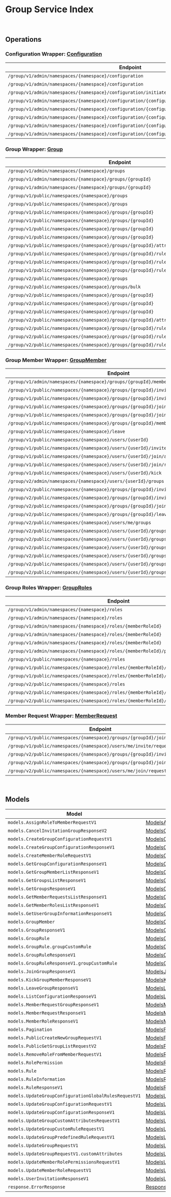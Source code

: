# Group Service Index

&nbsp;  

## Operations

### Configuration Wrapper:  [Configuration](../../src/main/java/net/accelbyte/sdk/api/group/wrappers/Configuration.java)
| Endpoint | Method | ID | Class | Example |
|---|---|---|---|---|
| `/group/v1/admin/namespaces/{namespace}/configuration` | GET | ListGroupConfigurationAdminV1 | [ListGroupConfigurationAdminV1](../../src/main/java/net/accelbyte/sdk/api/group/operations/configuration/ListGroupConfigurationAdminV1.java) | [ListGroupConfigurationAdminV1](../../samples/cli/src/main/java/net/accelbyte/sdk/cli/api/group/configuration/ListGroupConfigurationAdminV1.java) |
| `/group/v1/admin/namespaces/{namespace}/configuration` | POST | CreateGroupConfigurationAdminV1 | [CreateGroupConfigurationAdminV1](../../src/main/java/net/accelbyte/sdk/api/group/operations/configuration/CreateGroupConfigurationAdminV1.java) | [CreateGroupConfigurationAdminV1](../../samples/cli/src/main/java/net/accelbyte/sdk/cli/api/group/configuration/CreateGroupConfigurationAdminV1.java) |
| `/group/v1/admin/namespaces/{namespace}/configuration/initiate` | POST | InitiateGroupConfigurationAdminV1 | [InitiateGroupConfigurationAdminV1](../../src/main/java/net/accelbyte/sdk/api/group/operations/configuration/InitiateGroupConfigurationAdminV1.java) | [InitiateGroupConfigurationAdminV1](../../samples/cli/src/main/java/net/accelbyte/sdk/cli/api/group/configuration/InitiateGroupConfigurationAdminV1.java) |
| `/group/v1/admin/namespaces/{namespace}/configuration/{configurationCode}` | GET | GetGroupConfigurationAdminV1 | [GetGroupConfigurationAdminV1](../../src/main/java/net/accelbyte/sdk/api/group/operations/configuration/GetGroupConfigurationAdminV1.java) | [GetGroupConfigurationAdminV1](../../samples/cli/src/main/java/net/accelbyte/sdk/cli/api/group/configuration/GetGroupConfigurationAdminV1.java) |
| `/group/v1/admin/namespaces/{namespace}/configuration/{configurationCode}` | DELETE | DeleteGroupConfigurationV1 | [DeleteGroupConfigurationV1](../../src/main/java/net/accelbyte/sdk/api/group/operations/configuration/DeleteGroupConfigurationV1.java) | [DeleteGroupConfigurationV1](../../samples/cli/src/main/java/net/accelbyte/sdk/cli/api/group/configuration/DeleteGroupConfigurationV1.java) |
| `/group/v1/admin/namespaces/{namespace}/configuration/{configurationCode}` | PATCH | UpdateGroupConfigurationAdminV1 | [UpdateGroupConfigurationAdminV1](../../src/main/java/net/accelbyte/sdk/api/group/operations/configuration/UpdateGroupConfigurationAdminV1.java) | [UpdateGroupConfigurationAdminV1](../../samples/cli/src/main/java/net/accelbyte/sdk/cli/api/group/configuration/UpdateGroupConfigurationAdminV1.java) |
| `/group/v1/admin/namespaces/{namespace}/configuration/{configurationCode}/rules/{allowedAction}` | PUT | UpdateGroupConfigurationGlobalRuleAdminV1 | [UpdateGroupConfigurationGlobalRuleAdminV1](../../src/main/java/net/accelbyte/sdk/api/group/operations/configuration/UpdateGroupConfigurationGlobalRuleAdminV1.java) | [UpdateGroupConfigurationGlobalRuleAdminV1](../../samples/cli/src/main/java/net/accelbyte/sdk/cli/api/group/configuration/UpdateGroupConfigurationGlobalRuleAdminV1.java) |
| `/group/v1/admin/namespaces/{namespace}/configuration/{configurationCode}/rules/{allowedAction}` | DELETE | DeleteGroupConfigurationGlobalRuleAdminV1 | [DeleteGroupConfigurationGlobalRuleAdminV1](../../src/main/java/net/accelbyte/sdk/api/group/operations/configuration/DeleteGroupConfigurationGlobalRuleAdminV1.java) | [DeleteGroupConfigurationGlobalRuleAdminV1](../../samples/cli/src/main/java/net/accelbyte/sdk/cli/api/group/configuration/DeleteGroupConfigurationGlobalRuleAdminV1.java) |

### Group Wrapper:  [Group](../../src/main/java/net/accelbyte/sdk/api/group/wrappers/Group.java)
| Endpoint | Method | ID | Class | Example |
|---|---|---|---|---|
| `/group/v1/admin/namespaces/{namespace}/groups` | GET | GetGroupListAdminV1 | [GetGroupListAdminV1](../../src/main/java/net/accelbyte/sdk/api/group/operations/group/GetGroupListAdminV1.java) | [GetGroupListAdminV1](../../samples/cli/src/main/java/net/accelbyte/sdk/cli/api/group/group/GetGroupListAdminV1.java) |
| `/group/v1/admin/namespaces/{namespace}/groups/{groupId}` | GET | GetSingleGroupAdminV1 | [GetSingleGroupAdminV1](../../src/main/java/net/accelbyte/sdk/api/group/operations/group/GetSingleGroupAdminV1.java) | [GetSingleGroupAdminV1](../../samples/cli/src/main/java/net/accelbyte/sdk/cli/api/group/group/GetSingleGroupAdminV1.java) |
| `/group/v1/admin/namespaces/{namespace}/groups/{groupId}` | DELETE | DeleteGroupAdminV1 | [DeleteGroupAdminV1](../../src/main/java/net/accelbyte/sdk/api/group/operations/group/DeleteGroupAdminV1.java) | [DeleteGroupAdminV1](../../samples/cli/src/main/java/net/accelbyte/sdk/cli/api/group/group/DeleteGroupAdminV1.java) |
| `/group/v1/public/namespaces/{namespace}/groups` | GET | GetGroupListPublicV1 | [GetGroupListPublicV1](../../src/main/java/net/accelbyte/sdk/api/group/operations/group/GetGroupListPublicV1.java) | [GetGroupListPublicV1](../../samples/cli/src/main/java/net/accelbyte/sdk/cli/api/group/group/GetGroupListPublicV1.java) |
| `/group/v1/public/namespaces/{namespace}/groups` | POST | CreateNewGroupPublicV1 | [CreateNewGroupPublicV1](../../src/main/java/net/accelbyte/sdk/api/group/operations/group/CreateNewGroupPublicV1.java) | [CreateNewGroupPublicV1](../../samples/cli/src/main/java/net/accelbyte/sdk/cli/api/group/group/CreateNewGroupPublicV1.java) |
| `/group/v1/public/namespaces/{namespace}/groups/{groupId}` | GET | GetSingleGroupPublicV1 | [GetSingleGroupPublicV1](../../src/main/java/net/accelbyte/sdk/api/group/operations/group/GetSingleGroupPublicV1.java) | [GetSingleGroupPublicV1](../../samples/cli/src/main/java/net/accelbyte/sdk/cli/api/group/group/GetSingleGroupPublicV1.java) |
| `/group/v1/public/namespaces/{namespace}/groups/{groupId}` | PUT | UpdateSingleGroupV1 | [UpdateSingleGroupV1](../../src/main/java/net/accelbyte/sdk/api/group/operations/group/UpdateSingleGroupV1.java) | [UpdateSingleGroupV1](../../samples/cli/src/main/java/net/accelbyte/sdk/cli/api/group/group/UpdateSingleGroupV1.java) |
| `/group/v1/public/namespaces/{namespace}/groups/{groupId}` | DELETE | DeleteGroupPublicV1 | [DeleteGroupPublicV1](../../src/main/java/net/accelbyte/sdk/api/group/operations/group/DeleteGroupPublicV1.java) | [DeleteGroupPublicV1](../../samples/cli/src/main/java/net/accelbyte/sdk/cli/api/group/group/DeleteGroupPublicV1.java) |
| `/group/v1/public/namespaces/{namespace}/groups/{groupId}` | PATCH | UpdatePatchSingleGroupPublicV1 | [UpdatePatchSingleGroupPublicV1](../../src/main/java/net/accelbyte/sdk/api/group/operations/group/UpdatePatchSingleGroupPublicV1.java) | [UpdatePatchSingleGroupPublicV1](../../samples/cli/src/main/java/net/accelbyte/sdk/cli/api/group/group/UpdatePatchSingleGroupPublicV1.java) |
| `/group/v1/public/namespaces/{namespace}/groups/{groupId}/attributes/custom` | PUT | UpdateGroupCustomAttributesPublicV1 | [UpdateGroupCustomAttributesPublicV1](../../src/main/java/net/accelbyte/sdk/api/group/operations/group/UpdateGroupCustomAttributesPublicV1.java) | [UpdateGroupCustomAttributesPublicV1](../../samples/cli/src/main/java/net/accelbyte/sdk/cli/api/group/group/UpdateGroupCustomAttributesPublicV1.java) |
| `/group/v1/public/namespaces/{namespace}/groups/{groupId}/rules/custom` | PUT | UpdateGroupCustomRulePublicV1 | [UpdateGroupCustomRulePublicV1](../../src/main/java/net/accelbyte/sdk/api/group/operations/group/UpdateGroupCustomRulePublicV1.java) | [UpdateGroupCustomRulePublicV1](../../samples/cli/src/main/java/net/accelbyte/sdk/cli/api/group/group/UpdateGroupCustomRulePublicV1.java) |
| `/group/v1/public/namespaces/{namespace}/groups/{groupId}/rules/defined/{allowedAction}` | PUT | UpdateGroupPredefinedRulePublicV1 | [UpdateGroupPredefinedRulePublicV1](../../src/main/java/net/accelbyte/sdk/api/group/operations/group/UpdateGroupPredefinedRulePublicV1.java) | [UpdateGroupPredefinedRulePublicV1](../../samples/cli/src/main/java/net/accelbyte/sdk/cli/api/group/group/UpdateGroupPredefinedRulePublicV1.java) |
| `/group/v1/public/namespaces/{namespace}/groups/{groupId}/rules/defined/{allowedAction}` | DELETE | DeleteGroupPredefinedRulePublicV1 | [DeleteGroupPredefinedRulePublicV1](../../src/main/java/net/accelbyte/sdk/api/group/operations/group/DeleteGroupPredefinedRulePublicV1.java) | [DeleteGroupPredefinedRulePublicV1](../../samples/cli/src/main/java/net/accelbyte/sdk/cli/api/group/group/DeleteGroupPredefinedRulePublicV1.java) |
| `/group/v2/public/namespaces/{namespace}/groups` | POST | CreateNewGroupPublicV2 | [CreateNewGroupPublicV2](../../src/main/java/net/accelbyte/sdk/api/group/operations/group/CreateNewGroupPublicV2.java) | [CreateNewGroupPublicV2](../../samples/cli/src/main/java/net/accelbyte/sdk/cli/api/group/group/CreateNewGroupPublicV2.java) |
| `/group/v2/public/namespaces/{namespace}/groups/bulk` | POST | GetListGroupByIDsV2 | [GetListGroupByIDsV2](../../src/main/java/net/accelbyte/sdk/api/group/operations/group/GetListGroupByIDsV2.java) | [GetListGroupByIDsV2](../../samples/cli/src/main/java/net/accelbyte/sdk/cli/api/group/group/GetListGroupByIDsV2.java) |
| `/group/v2/public/namespaces/{namespace}/groups/{groupId}` | PUT | UpdatePutSingleGroupPublicV2 | [UpdatePutSingleGroupPublicV2](../../src/main/java/net/accelbyte/sdk/api/group/operations/group/UpdatePutSingleGroupPublicV2.java) | [UpdatePutSingleGroupPublicV2](../../samples/cli/src/main/java/net/accelbyte/sdk/cli/api/group/group/UpdatePutSingleGroupPublicV2.java) |
| `/group/v2/public/namespaces/{namespace}/groups/{groupId}` | DELETE | DeleteGroupPublicV2 | [DeleteGroupPublicV2](../../src/main/java/net/accelbyte/sdk/api/group/operations/group/DeleteGroupPublicV2.java) | [DeleteGroupPublicV2](../../samples/cli/src/main/java/net/accelbyte/sdk/cli/api/group/group/DeleteGroupPublicV2.java) |
| `/group/v2/public/namespaces/{namespace}/groups/{groupId}` | PATCH | UpdatePatchSingleGroupPublicV2 | [UpdatePatchSingleGroupPublicV2](../../src/main/java/net/accelbyte/sdk/api/group/operations/group/UpdatePatchSingleGroupPublicV2.java) | [UpdatePatchSingleGroupPublicV2](../../samples/cli/src/main/java/net/accelbyte/sdk/cli/api/group/group/UpdatePatchSingleGroupPublicV2.java) |
| `/group/v2/public/namespaces/{namespace}/groups/{groupId}/attributes/custom` | PUT | UpdateGroupCustomAttributesPublicV2 | [UpdateGroupCustomAttributesPublicV2](../../src/main/java/net/accelbyte/sdk/api/group/operations/group/UpdateGroupCustomAttributesPublicV2.java) | [UpdateGroupCustomAttributesPublicV2](../../samples/cli/src/main/java/net/accelbyte/sdk/cli/api/group/group/UpdateGroupCustomAttributesPublicV2.java) |
| `/group/v2/public/namespaces/{namespace}/groups/{groupId}/rules/custom` | PUT | UpdateGroupCustomRulePublicV2 | [UpdateGroupCustomRulePublicV2](../../src/main/java/net/accelbyte/sdk/api/group/operations/group/UpdateGroupCustomRulePublicV2.java) | [UpdateGroupCustomRulePublicV2](../../samples/cli/src/main/java/net/accelbyte/sdk/cli/api/group/group/UpdateGroupCustomRulePublicV2.java) |
| `/group/v2/public/namespaces/{namespace}/groups/{groupId}/rules/defined/{allowedAction}` | PUT | UpdateGroupPredefinedRulePublicV2 | [UpdateGroupPredefinedRulePublicV2](../../src/main/java/net/accelbyte/sdk/api/group/operations/group/UpdateGroupPredefinedRulePublicV2.java) | [UpdateGroupPredefinedRulePublicV2](../../samples/cli/src/main/java/net/accelbyte/sdk/cli/api/group/group/UpdateGroupPredefinedRulePublicV2.java) |
| `/group/v2/public/namespaces/{namespace}/groups/{groupId}/rules/defined/{allowedAction}` | DELETE | DeleteGroupPredefinedRulePublicV2 | [DeleteGroupPredefinedRulePublicV2](../../src/main/java/net/accelbyte/sdk/api/group/operations/group/DeleteGroupPredefinedRulePublicV2.java) | [DeleteGroupPredefinedRulePublicV2](../../samples/cli/src/main/java/net/accelbyte/sdk/cli/api/group/group/DeleteGroupPredefinedRulePublicV2.java) |

### Group Member Wrapper:  [GroupMember](../../src/main/java/net/accelbyte/sdk/api/group/wrappers/GroupMember.java)
| Endpoint | Method | ID | Class | Example |
|---|---|---|---|---|
| `/group/v1/admin/namespaces/{namespace}/groups/{groupId}/members` | GET | GetGroupMembersListAdminV1 | [GetGroupMembersListAdminV1](../../src/main/java/net/accelbyte/sdk/api/group/operations/group_member/GetGroupMembersListAdminV1.java) | [GetGroupMembersListAdminV1](../../samples/cli/src/main/java/net/accelbyte/sdk/cli/api/group/group_member/GetGroupMembersListAdminV1.java) |
| `/group/v1/public/namespaces/{namespace}/groups/{groupId}/invite/accept` | POST | AcceptGroupInvitationPublicV1 | [AcceptGroupInvitationPublicV1](../../src/main/java/net/accelbyte/sdk/api/group/operations/group_member/AcceptGroupInvitationPublicV1.java) | [AcceptGroupInvitationPublicV1](../../samples/cli/src/main/java/net/accelbyte/sdk/cli/api/group/group_member/AcceptGroupInvitationPublicV1.java) |
| `/group/v1/public/namespaces/{namespace}/groups/{groupId}/invite/reject` | POST | RejectGroupInvitationPublicV1 | [RejectGroupInvitationPublicV1](../../src/main/java/net/accelbyte/sdk/api/group/operations/group_member/RejectGroupInvitationPublicV1.java) | [RejectGroupInvitationPublicV1](../../samples/cli/src/main/java/net/accelbyte/sdk/cli/api/group/group_member/RejectGroupInvitationPublicV1.java) |
| `/group/v1/public/namespaces/{namespace}/groups/{groupId}/join` | POST | JoinGroupV1 | [JoinGroupV1](../../src/main/java/net/accelbyte/sdk/api/group/operations/group_member/JoinGroupV1.java) | [JoinGroupV1](../../samples/cli/src/main/java/net/accelbyte/sdk/cli/api/group/group_member/JoinGroupV1.java) |
| `/group/v1/public/namespaces/{namespace}/groups/{groupId}/join/cancel` | POST | CancelGroupJoinRequestV1 | [CancelGroupJoinRequestV1](../../src/main/java/net/accelbyte/sdk/api/group/operations/group_member/CancelGroupJoinRequestV1.java) | [CancelGroupJoinRequestV1](../../samples/cli/src/main/java/net/accelbyte/sdk/cli/api/group/group_member/CancelGroupJoinRequestV1.java) |
| `/group/v1/public/namespaces/{namespace}/groups/{groupId}/members` | GET | GetGroupMembersListPublicV1 | [GetGroupMembersListPublicV1](../../src/main/java/net/accelbyte/sdk/api/group/operations/group_member/GetGroupMembersListPublicV1.java) | [GetGroupMembersListPublicV1](../../samples/cli/src/main/java/net/accelbyte/sdk/cli/api/group/group_member/GetGroupMembersListPublicV1.java) |
| `/group/v1/public/namespaces/{namespace}/leave` | POST | LeaveGroupPublicV1 | [LeaveGroupPublicV1](../../src/main/java/net/accelbyte/sdk/api/group/operations/group_member/LeaveGroupPublicV1.java) | [LeaveGroupPublicV1](../../samples/cli/src/main/java/net/accelbyte/sdk/cli/api/group/group_member/LeaveGroupPublicV1.java) |
| `/group/v1/public/namespaces/{namespace}/users/{userId}` | GET | GetUserGroupInformationPublicV1 | [GetUserGroupInformationPublicV1](../../src/main/java/net/accelbyte/sdk/api/group/operations/group_member/GetUserGroupInformationPublicV1.java) | [GetUserGroupInformationPublicV1](../../samples/cli/src/main/java/net/accelbyte/sdk/cli/api/group/group_member/GetUserGroupInformationPublicV1.java) |
| `/group/v1/public/namespaces/{namespace}/users/{userId}/invite` | POST | InviteGroupPublicV1 | [InviteGroupPublicV1](../../src/main/java/net/accelbyte/sdk/api/group/operations/group_member/InviteGroupPublicV1.java) | [InviteGroupPublicV1](../../samples/cli/src/main/java/net/accelbyte/sdk/cli/api/group/group_member/InviteGroupPublicV1.java) |
| `/group/v1/public/namespaces/{namespace}/users/{userId}/join/accept` | POST | AcceptGroupJoinRequestPublicV1 | [AcceptGroupJoinRequestPublicV1](../../src/main/java/net/accelbyte/sdk/api/group/operations/group_member/AcceptGroupJoinRequestPublicV1.java) | [AcceptGroupJoinRequestPublicV1](../../samples/cli/src/main/java/net/accelbyte/sdk/cli/api/group/group_member/AcceptGroupJoinRequestPublicV1.java) |
| `/group/v1/public/namespaces/{namespace}/users/{userId}/join/reject` | POST | RejectGroupJoinRequestPublicV1 | [RejectGroupJoinRequestPublicV1](../../src/main/java/net/accelbyte/sdk/api/group/operations/group_member/RejectGroupJoinRequestPublicV1.java) | [RejectGroupJoinRequestPublicV1](../../samples/cli/src/main/java/net/accelbyte/sdk/cli/api/group/group_member/RejectGroupJoinRequestPublicV1.java) |
| `/group/v1/public/namespaces/{namespace}/users/{userId}/kick` | POST | KickGroupMemberPublicV1 | [KickGroupMemberPublicV1](../../src/main/java/net/accelbyte/sdk/api/group/operations/group_member/KickGroupMemberPublicV1.java) | [KickGroupMemberPublicV1](../../samples/cli/src/main/java/net/accelbyte/sdk/cli/api/group/group_member/KickGroupMemberPublicV1.java) |
| `/group/v2/admin/namespaces/{namespace}/users/{userId}/groups` | GET | GetUserJoinedGroupInformationPublicV2 | [GetUserJoinedGroupInformationPublicV2](../../src/main/java/net/accelbyte/sdk/api/group/operations/group_member/GetUserJoinedGroupInformationPublicV2.java) | [GetUserJoinedGroupInformationPublicV2](../../samples/cli/src/main/java/net/accelbyte/sdk/cli/api/group/group_member/GetUserJoinedGroupInformationPublicV2.java) |
| `/group/v2/public/namespaces/{namespace}/groups/{groupId}/invite/accept` | POST | AcceptGroupInvitationPublicV2 | [AcceptGroupInvitationPublicV2](../../src/main/java/net/accelbyte/sdk/api/group/operations/group_member/AcceptGroupInvitationPublicV2.java) | [AcceptGroupInvitationPublicV2](../../samples/cli/src/main/java/net/accelbyte/sdk/cli/api/group/group_member/AcceptGroupInvitationPublicV2.java) |
| `/group/v2/public/namespaces/{namespace}/groups/{groupId}/invite/reject` | POST | RejectGroupInvitationPublicV2 | [RejectGroupInvitationPublicV2](../../src/main/java/net/accelbyte/sdk/api/group/operations/group_member/RejectGroupInvitationPublicV2.java) | [RejectGroupInvitationPublicV2](../../samples/cli/src/main/java/net/accelbyte/sdk/cli/api/group/group_member/RejectGroupInvitationPublicV2.java) |
| `/group/v2/public/namespaces/{namespace}/groups/{groupId}/join` | POST | JoinGroupV2 | [JoinGroupV2](../../src/main/java/net/accelbyte/sdk/api/group/operations/group_member/JoinGroupV2.java) | [JoinGroupV2](../../samples/cli/src/main/java/net/accelbyte/sdk/cli/api/group/group_member/JoinGroupV2.java) |
| `/group/v2/public/namespaces/{namespace}/groups/{groupId}/leave` | POST | LeaveGroupPublicV2 | [LeaveGroupPublicV2](../../src/main/java/net/accelbyte/sdk/api/group/operations/group_member/LeaveGroupPublicV2.java) | [LeaveGroupPublicV2](../../samples/cli/src/main/java/net/accelbyte/sdk/cli/api/group/group_member/LeaveGroupPublicV2.java) |
| `/group/v2/public/namespaces/{namespace}/users/me/groups` | GET | GetUserGroupInformationPublicV2 | [GetUserGroupInformationPublicV2](../../src/main/java/net/accelbyte/sdk/api/group/operations/group_member/GetUserGroupInformationPublicV2.java) | [GetUserGroupInformationPublicV2](../../samples/cli/src/main/java/net/accelbyte/sdk/cli/api/group/group_member/GetUserGroupInformationPublicV2.java) |
| `/group/v2/public/namespaces/{namespace}/users/{userId}/groups/{groupId}/invite` | POST | InviteGroupPublicV2 | [InviteGroupPublicV2](../../src/main/java/net/accelbyte/sdk/api/group/operations/group_member/InviteGroupPublicV2.java) | [InviteGroupPublicV2](../../samples/cli/src/main/java/net/accelbyte/sdk/cli/api/group/group_member/InviteGroupPublicV2.java) |
| `/group/v2/public/namespaces/{namespace}/users/{userId}/groups/{groupId}/invite/cancel` | POST | CancelInvitationGroupMemberV2 | [CancelInvitationGroupMemberV2](../../src/main/java/net/accelbyte/sdk/api/group/operations/group_member/CancelInvitationGroupMemberV2.java) | [CancelInvitationGroupMemberV2](../../samples/cli/src/main/java/net/accelbyte/sdk/cli/api/group/group_member/CancelInvitationGroupMemberV2.java) |
| `/group/v2/public/namespaces/{namespace}/users/{userId}/groups/{groupId}/join/accept` | POST | AcceptGroupJoinRequestPublicV2 | [AcceptGroupJoinRequestPublicV2](../../src/main/java/net/accelbyte/sdk/api/group/operations/group_member/AcceptGroupJoinRequestPublicV2.java) | [AcceptGroupJoinRequestPublicV2](../../samples/cli/src/main/java/net/accelbyte/sdk/cli/api/group/group_member/AcceptGroupJoinRequestPublicV2.java) |
| `/group/v2/public/namespaces/{namespace}/users/{userId}/groups/{groupId}/join/reject` | POST | RejectGroupJoinRequestPublicV2 | [RejectGroupJoinRequestPublicV2](../../src/main/java/net/accelbyte/sdk/api/group/operations/group_member/RejectGroupJoinRequestPublicV2.java) | [RejectGroupJoinRequestPublicV2](../../samples/cli/src/main/java/net/accelbyte/sdk/cli/api/group/group_member/RejectGroupJoinRequestPublicV2.java) |
| `/group/v2/public/namespaces/{namespace}/users/{userId}/groups/{groupId}/kick` | POST | KickGroupMemberPublicV2 | [KickGroupMemberPublicV2](../../src/main/java/net/accelbyte/sdk/api/group/operations/group_member/KickGroupMemberPublicV2.java) | [KickGroupMemberPublicV2](../../samples/cli/src/main/java/net/accelbyte/sdk/cli/api/group/group_member/KickGroupMemberPublicV2.java) |
| `/group/v2/public/namespaces/{namespace}/users/{userId}/groups/{groupId}/status` | GET | GetUserGroupStatusInformationV2 | [GetUserGroupStatusInformationV2](../../src/main/java/net/accelbyte/sdk/api/group/operations/group_member/GetUserGroupStatusInformationV2.java) | [GetUserGroupStatusInformationV2](../../samples/cli/src/main/java/net/accelbyte/sdk/cli/api/group/group_member/GetUserGroupStatusInformationV2.java) |

### Group Roles Wrapper:  [GroupRoles](../../src/main/java/net/accelbyte/sdk/api/group/wrappers/GroupRoles.java)
| Endpoint | Method | ID | Class | Example |
|---|---|---|---|---|
| `/group/v1/admin/namespaces/{namespace}/roles` | GET | GetMemberRolesListAdminV1 | [GetMemberRolesListAdminV1](../../src/main/java/net/accelbyte/sdk/api/group/operations/group_roles/GetMemberRolesListAdminV1.java) | [GetMemberRolesListAdminV1](../../samples/cli/src/main/java/net/accelbyte/sdk/cli/api/group/group_roles/GetMemberRolesListAdminV1.java) |
| `/group/v1/admin/namespaces/{namespace}/roles` | POST | CreateMemberRoleAdminV1 | [CreateMemberRoleAdminV1](../../src/main/java/net/accelbyte/sdk/api/group/operations/group_roles/CreateMemberRoleAdminV1.java) | [CreateMemberRoleAdminV1](../../samples/cli/src/main/java/net/accelbyte/sdk/cli/api/group/group_roles/CreateMemberRoleAdminV1.java) |
| `/group/v1/admin/namespaces/{namespace}/roles/{memberRoleId}` | GET | GetSingleMemberRoleAdminV1 | [GetSingleMemberRoleAdminV1](../../src/main/java/net/accelbyte/sdk/api/group/operations/group_roles/GetSingleMemberRoleAdminV1.java) | [GetSingleMemberRoleAdminV1](../../samples/cli/src/main/java/net/accelbyte/sdk/cli/api/group/group_roles/GetSingleMemberRoleAdminV1.java) |
| `/group/v1/admin/namespaces/{namespace}/roles/{memberRoleId}` | DELETE | DeleteMemberRoleAdminV1 | [DeleteMemberRoleAdminV1](../../src/main/java/net/accelbyte/sdk/api/group/operations/group_roles/DeleteMemberRoleAdminV1.java) | [DeleteMemberRoleAdminV1](../../samples/cli/src/main/java/net/accelbyte/sdk/cli/api/group/group_roles/DeleteMemberRoleAdminV1.java) |
| `/group/v1/admin/namespaces/{namespace}/roles/{memberRoleId}` | PATCH | UpdateMemberRoleAdminV1 | [UpdateMemberRoleAdminV1](../../src/main/java/net/accelbyte/sdk/api/group/operations/group_roles/UpdateMemberRoleAdminV1.java) | [UpdateMemberRoleAdminV1](../../samples/cli/src/main/java/net/accelbyte/sdk/cli/api/group/group_roles/UpdateMemberRoleAdminV1.java) |
| `/group/v1/admin/namespaces/{namespace}/roles/{memberRoleId}/permissions` | PUT | UpdateMemberRolePermissionAdminV1 | [UpdateMemberRolePermissionAdminV1](../../src/main/java/net/accelbyte/sdk/api/group/operations/group_roles/UpdateMemberRolePermissionAdminV1.java) | [UpdateMemberRolePermissionAdminV1](../../samples/cli/src/main/java/net/accelbyte/sdk/cli/api/group/group_roles/UpdateMemberRolePermissionAdminV1.java) |
| `/group/v1/public/namespaces/{namespace}/roles` | GET | GetMemberRolesListPublicV1 | [GetMemberRolesListPublicV1](../../src/main/java/net/accelbyte/sdk/api/group/operations/group_roles/GetMemberRolesListPublicV1.java) | [GetMemberRolesListPublicV1](../../samples/cli/src/main/java/net/accelbyte/sdk/cli/api/group/group_roles/GetMemberRolesListPublicV1.java) |
| `/group/v1/public/namespaces/{namespace}/roles/{memberRoleId}/members` | POST | UpdateMemberRolePublicV1 | [UpdateMemberRolePublicV1](../../src/main/java/net/accelbyte/sdk/api/group/operations/group_roles/UpdateMemberRolePublicV1.java) | [UpdateMemberRolePublicV1](../../samples/cli/src/main/java/net/accelbyte/sdk/cli/api/group/group_roles/UpdateMemberRolePublicV1.java) |
| `/group/v1/public/namespaces/{namespace}/roles/{memberRoleId}/members` | DELETE | DeleteMemberRolePublicV1 | [DeleteMemberRolePublicV1](../../src/main/java/net/accelbyte/sdk/api/group/operations/group_roles/DeleteMemberRolePublicV1.java) | [DeleteMemberRolePublicV1](../../samples/cli/src/main/java/net/accelbyte/sdk/cli/api/group/group_roles/DeleteMemberRolePublicV1.java) |
| `/group/v2/public/namespaces/{namespace}/roles` | GET | GetMemberRolesListPublicV2 | [GetMemberRolesListPublicV2](../../src/main/java/net/accelbyte/sdk/api/group/operations/group_roles/GetMemberRolesListPublicV2.java) | [GetMemberRolesListPublicV2](../../samples/cli/src/main/java/net/accelbyte/sdk/cli/api/group/group_roles/GetMemberRolesListPublicV2.java) |
| `/group/v2/public/namespaces/{namespace}/roles/{memberRoleId}/groups/{groupId}/members` | POST | UpdateMemberRolePublicV2 | [UpdateMemberRolePublicV2](../../src/main/java/net/accelbyte/sdk/api/group/operations/group_roles/UpdateMemberRolePublicV2.java) | [UpdateMemberRolePublicV2](../../samples/cli/src/main/java/net/accelbyte/sdk/cli/api/group/group_roles/UpdateMemberRolePublicV2.java) |
| `/group/v2/public/namespaces/{namespace}/roles/{memberRoleId}/groups/{groupId}/members` | DELETE | DeleteMemberRolePublicV2 | [DeleteMemberRolePublicV2](../../src/main/java/net/accelbyte/sdk/api/group/operations/group_roles/DeleteMemberRolePublicV2.java) | [DeleteMemberRolePublicV2](../../samples/cli/src/main/java/net/accelbyte/sdk/cli/api/group/group_roles/DeleteMemberRolePublicV2.java) |

### Member Request Wrapper:  [MemberRequest](../../src/main/java/net/accelbyte/sdk/api/group/wrappers/MemberRequest.java)
| Endpoint | Method | ID | Class | Example |
|---|---|---|---|---|
| `/group/v1/public/namespaces/{namespace}/groups/{groupId}/join/request` | GET | GetGroupJoinRequestPublicV1 | [GetGroupJoinRequestPublicV1](../../src/main/java/net/accelbyte/sdk/api/group/operations/member_request/GetGroupJoinRequestPublicV1.java) | [GetGroupJoinRequestPublicV1](../../samples/cli/src/main/java/net/accelbyte/sdk/cli/api/group/member_request/GetGroupJoinRequestPublicV1.java) |
| `/group/v1/public/namespaces/{namespace}/users/me/invite/request` | GET | GetGroupInvitationRequestPublicV1 | [GetGroupInvitationRequestPublicV1](../../src/main/java/net/accelbyte/sdk/api/group/operations/member_request/GetGroupInvitationRequestPublicV1.java) | [GetGroupInvitationRequestPublicV1](../../samples/cli/src/main/java/net/accelbyte/sdk/cli/api/group/member_request/GetGroupInvitationRequestPublicV1.java) |
| `/group/v2/public/namespaces/{namespace}/groups/{groupId}/invite/request` | GET | GetGroupInviteRequestPublicV2 | [GetGroupInviteRequestPublicV2](../../src/main/java/net/accelbyte/sdk/api/group/operations/member_request/GetGroupInviteRequestPublicV2.java) | [GetGroupInviteRequestPublicV2](../../samples/cli/src/main/java/net/accelbyte/sdk/cli/api/group/member_request/GetGroupInviteRequestPublicV2.java) |
| `/group/v2/public/namespaces/{namespace}/groups/{groupId}/join/request` | GET | GetGroupJoinRequestPublicV2 | [GetGroupJoinRequestPublicV2](../../src/main/java/net/accelbyte/sdk/api/group/operations/member_request/GetGroupJoinRequestPublicV2.java) | [GetGroupJoinRequestPublicV2](../../samples/cli/src/main/java/net/accelbyte/sdk/cli/api/group/member_request/GetGroupJoinRequestPublicV2.java) |
| `/group/v2/public/namespaces/{namespace}/users/me/join/request` | GET | GetMyGroupJoinRequestV2 | [GetMyGroupJoinRequestV2](../../src/main/java/net/accelbyte/sdk/api/group/operations/member_request/GetMyGroupJoinRequestV2.java) | [GetMyGroupJoinRequestV2](../../samples/cli/src/main/java/net/accelbyte/sdk/cli/api/group/member_request/GetMyGroupJoinRequestV2.java) |


&nbsp;  

## Models

| Model | Class |
|---|---|
| `models.AssignRoleToMemberRequestV1` | [ModelsAssignRoleToMemberRequestV1](../../src/main/java/net/accelbyte/sdk/api/group/models/ModelsAssignRoleToMemberRequestV1.java) |
| `models.CancelInvitationGroupResponseV2` | [ModelsCancelInvitationGroupResponseV2](../../src/main/java/net/accelbyte/sdk/api/group/models/ModelsCancelInvitationGroupResponseV2.java) |
| `models.CreateGroupConfigurationRequestV1` | [ModelsCreateGroupConfigurationRequestV1](../../src/main/java/net/accelbyte/sdk/api/group/models/ModelsCreateGroupConfigurationRequestV1.java) |
| `models.CreateGroupConfigurationResponseV1` | [ModelsCreateGroupConfigurationResponseV1](../../src/main/java/net/accelbyte/sdk/api/group/models/ModelsCreateGroupConfigurationResponseV1.java) |
| `models.CreateMemberRoleRequestV1` | [ModelsCreateMemberRoleRequestV1](../../src/main/java/net/accelbyte/sdk/api/group/models/ModelsCreateMemberRoleRequestV1.java) |
| `models.GetGroupConfigurationResponseV1` | [ModelsGetGroupConfigurationResponseV1](../../src/main/java/net/accelbyte/sdk/api/group/models/ModelsGetGroupConfigurationResponseV1.java) |
| `models.GetGroupMemberListResponseV1` | [ModelsGetGroupMemberListResponseV1](../../src/main/java/net/accelbyte/sdk/api/group/models/ModelsGetGroupMemberListResponseV1.java) |
| `models.GetGroupsListResponseV1` | [ModelsGetGroupsListResponseV1](../../src/main/java/net/accelbyte/sdk/api/group/models/ModelsGetGroupsListResponseV1.java) |
| `models.GetGroupsResponseV1` | [ModelsGetGroupsResponseV1](../../src/main/java/net/accelbyte/sdk/api/group/models/ModelsGetGroupsResponseV1.java) |
| `models.GetMemberRequestsListResponseV1` | [ModelsGetMemberRequestsListResponseV1](../../src/main/java/net/accelbyte/sdk/api/group/models/ModelsGetMemberRequestsListResponseV1.java) |
| `models.GetMemberRolesListResponseV1` | [ModelsGetMemberRolesListResponseV1](../../src/main/java/net/accelbyte/sdk/api/group/models/ModelsGetMemberRolesListResponseV1.java) |
| `models.GetUserGroupInformationResponseV1` | [ModelsGetUserGroupInformationResponseV1](../../src/main/java/net/accelbyte/sdk/api/group/models/ModelsGetUserGroupInformationResponseV1.java) |
| `models.GroupMember` | [ModelsGroupMember](../../src/main/java/net/accelbyte/sdk/api/group/models/ModelsGroupMember.java) |
| `models.GroupResponseV1` | [ModelsGroupResponseV1](../../src/main/java/net/accelbyte/sdk/api/group/models/ModelsGroupResponseV1.java) |
| `models.GroupRule` | [ModelsGroupRule](../../src/main/java/net/accelbyte/sdk/api/group/models/ModelsGroupRule.java) |
| `models.GroupRule.groupCustomRule` | [ModelsGroupRuleGroupCustomRule](../../src/main/java/net/accelbyte/sdk/api/group/models/ModelsGroupRuleGroupCustomRule.java) |
| `models.GroupRuleResponseV1` | [ModelsGroupRuleResponseV1](../../src/main/java/net/accelbyte/sdk/api/group/models/ModelsGroupRuleResponseV1.java) |
| `models.GroupRuleResponseV1.groupCustomRule` | [ModelsGroupRuleResponseV1GroupCustomRule](../../src/main/java/net/accelbyte/sdk/api/group/models/ModelsGroupRuleResponseV1GroupCustomRule.java) |
| `models.JoinGroupResponseV1` | [ModelsJoinGroupResponseV1](../../src/main/java/net/accelbyte/sdk/api/group/models/ModelsJoinGroupResponseV1.java) |
| `models.KickGroupMemberResponseV1` | [ModelsKickGroupMemberResponseV1](../../src/main/java/net/accelbyte/sdk/api/group/models/ModelsKickGroupMemberResponseV1.java) |
| `models.LeaveGroupResponseV1` | [ModelsLeaveGroupResponseV1](../../src/main/java/net/accelbyte/sdk/api/group/models/ModelsLeaveGroupResponseV1.java) |
| `models.ListConfigurationResponseV1` | [ModelsListConfigurationResponseV1](../../src/main/java/net/accelbyte/sdk/api/group/models/ModelsListConfigurationResponseV1.java) |
| `models.MemberRequestGroupResponseV1` | [ModelsMemberRequestGroupResponseV1](../../src/main/java/net/accelbyte/sdk/api/group/models/ModelsMemberRequestGroupResponseV1.java) |
| `models.MemberRequestResponseV1` | [ModelsMemberRequestResponseV1](../../src/main/java/net/accelbyte/sdk/api/group/models/ModelsMemberRequestResponseV1.java) |
| `models.MemberRoleResponseV1` | [ModelsMemberRoleResponseV1](../../src/main/java/net/accelbyte/sdk/api/group/models/ModelsMemberRoleResponseV1.java) |
| `models.Pagination` | [ModelsPagination](../../src/main/java/net/accelbyte/sdk/api/group/models/ModelsPagination.java) |
| `models.PublicCreateNewGroupRequestV1` | [ModelsPublicCreateNewGroupRequestV1](../../src/main/java/net/accelbyte/sdk/api/group/models/ModelsPublicCreateNewGroupRequestV1.java) |
| `models.PublicGetGroupListRequestV2` | [ModelsPublicGetGroupListRequestV2](../../src/main/java/net/accelbyte/sdk/api/group/models/ModelsPublicGetGroupListRequestV2.java) |
| `models.RemoveRoleFromMemberRequestV1` | [ModelsRemoveRoleFromMemberRequestV1](../../src/main/java/net/accelbyte/sdk/api/group/models/ModelsRemoveRoleFromMemberRequestV1.java) |
| `models.RolePermission` | [ModelsRolePermission](../../src/main/java/net/accelbyte/sdk/api/group/models/ModelsRolePermission.java) |
| `models.Rule` | [ModelsRule](../../src/main/java/net/accelbyte/sdk/api/group/models/ModelsRule.java) |
| `models.RuleInformation` | [ModelsRuleInformation](../../src/main/java/net/accelbyte/sdk/api/group/models/ModelsRuleInformation.java) |
| `models.RuleResponseV1` | [ModelsRuleResponseV1](../../src/main/java/net/accelbyte/sdk/api/group/models/ModelsRuleResponseV1.java) |
| `models.UpdateGroupConfigurationGlobalRulesRequestV1` | [ModelsUpdateGroupConfigurationGlobalRulesRequestV1](../../src/main/java/net/accelbyte/sdk/api/group/models/ModelsUpdateGroupConfigurationGlobalRulesRequestV1.java) |
| `models.UpdateGroupConfigurationRequestV1` | [ModelsUpdateGroupConfigurationRequestV1](../../src/main/java/net/accelbyte/sdk/api/group/models/ModelsUpdateGroupConfigurationRequestV1.java) |
| `models.UpdateGroupConfigurationResponseV1` | [ModelsUpdateGroupConfigurationResponseV1](../../src/main/java/net/accelbyte/sdk/api/group/models/ModelsUpdateGroupConfigurationResponseV1.java) |
| `models.UpdateGroupCustomAttributesRequestV1` | [ModelsUpdateGroupCustomAttributesRequestV1](../../src/main/java/net/accelbyte/sdk/api/group/models/ModelsUpdateGroupCustomAttributesRequestV1.java) |
| `models.UpdateGroupCustomRuleRequestV1` | [ModelsUpdateGroupCustomRuleRequestV1](../../src/main/java/net/accelbyte/sdk/api/group/models/ModelsUpdateGroupCustomRuleRequestV1.java) |
| `models.UpdateGroupPredefinedRuleRequestV1` | [ModelsUpdateGroupPredefinedRuleRequestV1](../../src/main/java/net/accelbyte/sdk/api/group/models/ModelsUpdateGroupPredefinedRuleRequestV1.java) |
| `models.UpdateGroupRequestV1` | [ModelsUpdateGroupRequestV1](../../src/main/java/net/accelbyte/sdk/api/group/models/ModelsUpdateGroupRequestV1.java) |
| `models.UpdateGroupRequestV1.customAttributes` | [ModelsUpdateGroupRequestV1CustomAttributes](../../src/main/java/net/accelbyte/sdk/api/group/models/ModelsUpdateGroupRequestV1CustomAttributes.java) |
| `models.UpdateMemberRolePermissionsRequestV1` | [ModelsUpdateMemberRolePermissionsRequestV1](../../src/main/java/net/accelbyte/sdk/api/group/models/ModelsUpdateMemberRolePermissionsRequestV1.java) |
| `models.UpdateMemberRoleRequestV1` | [ModelsUpdateMemberRoleRequestV1](../../src/main/java/net/accelbyte/sdk/api/group/models/ModelsUpdateMemberRoleRequestV1.java) |
| `models.UserInvitationResponseV1` | [ModelsUserInvitationResponseV1](../../src/main/java/net/accelbyte/sdk/api/group/models/ModelsUserInvitationResponseV1.java) |
| `response.ErrorResponse` | [ResponseErrorResponse](../../src/main/java/net/accelbyte/sdk/api/group/models/ResponseErrorResponse.java) |
